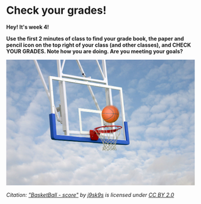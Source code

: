 # Check your grades!

**Hey! It's week 4!**

**Use the first 2 minutes of class to find your grade book, the paper and pencil icon on the top right of your class (and other classes), and CHECK YOUR GRADES. Note how you are doing. Are you meeting your goals?**

![Check your grades Graphic](/Week%20Four%20-%20Nailing%20the%20Career%20Fair\Before%20Class\Check%20your%20grades%20Graphic.jpg)

*Citation: ["BasketBall - score"](https://www.flickr.com/photos/20943407@N08/4128778346) by [j9sk9s](https://www.flickr.com/photos/20943407@N08) is licensed under [CC BY 2.0](https://creativecommons.org/licenses/by/2.0/?ref=ccsearch&atype=rich)*
